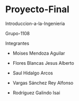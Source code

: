 # Proyecto-Final

Introduccion-a-la-Ingenieria

Grupo-1108

Integrantes

- Moises Mendoza Aguilar

- Flores  Blancas Jesus Alberto
 
- Saul Hidalgo Arcos 

- Vargas Sánchez Rey Alfonso

- Rodríguez Galindo Isai
